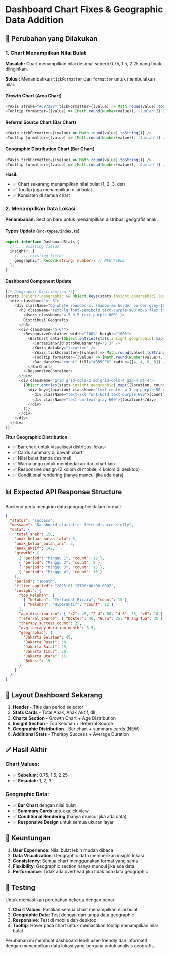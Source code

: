 # Dashboard Chart Fixes & Geographic Data Addition

## 🔧 Perubahan yang Dilakukan

### 1. **Chart Menampilkan Nilai Bulat**

**Masalah:** Chart menampilkan nilai desimal seperti 0.75, 1.5, 2.25 yang tidak diinginkan.

**Solusi:** Menambahkan `tickFormatter` dan `formatter` untuk membulatkan nilai.

#### Growth Chart (Area Chart)
```typescript
<YAxis stroke="#6B7280" tickFormatter={(value) => Math.round(value).toString()} />
<Tooltip formatter={(value) => [Math.round(Number(value)), 'Jumlah']} />
```

#### Referral Source Chart (Bar Chart)
```typescript
<YAxis tickFormatter={(value) => Math.round(value).toString()} />
<Tooltip formatter={(value) => [Math.round(Number(value)), 'Jumlah']} />
```

#### Geographic Distribution Chart (Bar Chart)
```typescript
<YAxis tickFormatter={(value) => Math.round(value).toString()} />
<Tooltip formatter={(value) => [Math.round(Number(value)), 'Jumlah']} />
```

**Hasil:**
- ✅ Chart sekarang menampilkan nilai bulat (1, 2, 3, dst)
- ✅ Tooltip juga menampilkan nilai bulat
- ✅ Konsisten di semua chart

### 2. **Menampilkan Data Lokasi**

**Penambahan:** Section baru untuk menampilkan distribusi geografis anak.

#### Types Update (`src/types/index.ts`)
```typescript
export interface DashboardStats {
  // ... existing fields
  insight?: {
    // ... existing fields
    geographic?: Record<string, number>; // NEW FIELD
  };
}
```

#### Dashboard Component Update
```typescript
{/* Geographic Distribution */}
{stats.insight?.geographic && Object.keys(stats.insight.geographic).length > 0 && (
  <div className="mt-8">
    <div className="bg-white rounded-xl shadow-sm border border-gray-100 p-6">
      <h3 className="text-lg font-semibold text-purple-900 mb-6 flex items-center gap-2">
        <Users className="w-5 h-5 text-purple-600" />
        Distribusi Geografis
      </h3>
      <div className="h-64">
        <ResponsiveContainer width="100%" height="100%">
          <BarChart data={Object.entries(stats.insight.geographic).map(([location, count]) => ({ location, count }))}>
            <CartesianGrid strokeDasharray="3 3" />
            <XAxis dataKey="location" />
            <YAxis tickFormatter={(value) => Math.round(value).toString()} />
            <Tooltip formatter={(value) => [Math.round(Number(value)), 'Jumlah']} />
            <Bar dataKey="count" fill="#8B5CF6" radius={[4, 4, 0, 0]} />
          </BarChart>
        </ResponsiveContainer>
      </div>
      <div className="grid grid-cols-2 md:grid-cols-4 gap-4 mt-4">
        {Object.entries(stats.insight.geographic).map(([location, count]) => (
          <div key={location} className="text-center p-3 bg-purple-50 rounded-lg">
            <div className="text-2xl font-bold text-purple-600">{count}</div>
            <div className="text-sm text-gray-600">{location}</div>
          </div>
        ))}
      </div>
    </div>
  </div>
)}
```

**Fitur Geographic Distribution:**
- ✅ Bar chart untuk visualisasi distribusi lokasi
- ✅ Cards summary di bawah chart
- ✅ Nilai bulat (tanpa desimal)
- ✅ Warna ungu untuk membedakan dari chart lain
- ✅ Responsive design (2 kolom di mobile, 4 kolom di desktop)
- ✅ Conditional rendering (hanya muncul jika ada data)

## 📊 Expected API Response Structure

Backend perlu mengirim data geographic dalam format:

```json
{
  "status": "success",
  "message": "Dashboard statistics fetched successfully",
  "data": {
    "total_anak": 150,
    "anak_keluar_bulan_lalu": 5,
    "anak_keluar_bulan_ini": 3,
    "anak_aktif": 142,
    "growth": [
      { "period": "Minggu 1", "count": 12 },
      { "period": "Minggu 2", "count": 8 },
      { "period": "Minggu 3", "count": 15 },
      { "period": "Minggu 4", "count": 10 }
    ],
    "period": "1month",
    "filter_applied": "2025-01-15T00:00:00.000Z",
    "insight": {
      "top_keluhan": [
        { "keluhan": "Terlambat Bicara", "count": 15 },
        { "keluhan": "Hiperaktif", "count": 12 }
      ],
      "age_distribution": { "<2": 45, "2-4": 60, "4-6": 35, ">6": 10 },
      "referral_source": { "Dokter": 40, "Guru": 25, "Orang Tua": 35 },
      "therapy_success_count": 25,
      "avg_therapy_duration_month": 6.5,
      "geographic": {
        "Jakarta Selatan": 45,
        "Jakarta Pusat": 30,
        "Jakarta Barat": 25,
        "Jakarta Timur": 20,
        "Jakarta Utara": 15,
        "Bekasi": 15
      }
    }
  }
}
```

## 🎯 Layout Dashboard Sekarang

1. **Header** - Title dan period selector
2. **Stats Cards** - Total Anak, Anak Aktif, dll
3. **Charts Section** - Growth Chart + Age Distribution
4. **Insight Section** - Top Keluhan + Referral Source
5. **Geographic Distribution** - Bar chart + summary cards (NEW)
6. **Additional Stats** - Therapy Success + Average Duration

## ✅ Hasil Akhir

### Chart Values:
- ✅ **Sebelum:** 0.75, 1.5, 2.25
- ✅ **Sesudah:** 1, 2, 3

### Geographic Data:
- ✅ **Bar Chart** dengan nilai bulat
- ✅ **Summary Cards** untuk quick view
- ✅ **Conditional Rendering** (hanya muncul jika ada data)
- ✅ **Responsive Design** untuk semua ukuran layar

## 🚀 Keuntungan

1. **User Experience**: Nilai bulat lebih mudah dibaca
2. **Data Visualization**: Geographic data memberikan insight lokasi
3. **Consistency**: Semua chart menggunakan format yang sama
4. **Flexibility**: Geographic section hanya muncul jika ada data
5. **Performance**: Tidak ada overhead jika tidak ada data geographic

## 🔧 Testing

Untuk memastikan perubahan bekerja dengan benar:

1. **Chart Values**: Pastikan semua chart menampilkan nilai bulat
2. **Geographic Data**: Test dengan dan tanpa data geographic
3. **Responsive**: Test di mobile dan desktop
4. **Tooltip**: Hover pada chart untuk memastikan tooltip menampilkan nilai bulat

Perubahan ini membuat dashboard lebih user-friendly dan informatif dengan menampilkan data lokasi yang berguna untuk analisis geografis. 
